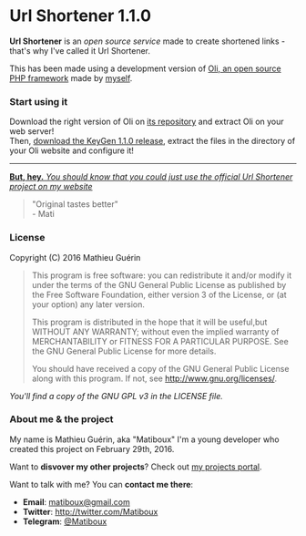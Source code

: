 # Url Shortener 1.1.0

**Url Shortener** is an *open source service* made to create shortened links - that's why I've called it Url Shortener.

This has been made using a development version of [Oli, an open source PHP framework](https://github.com/OliFramework/Oli/) made by [myself](https://github.com/matiboux/).

### Start using it

Download the right version of Oli on [its repository](https://github.com/OliFramework/Oli/) and extract Oli on your web server!  
Then, [download the KeyGen 1.1.0 release](https://github.com/matiboux/UrlShortener/releases/tag/1.1.0), extract the files in the directory of your Oli website and configure it!

---

[**But, hey.** *You should know that you could just use the official Url Shortener project on my website*](http://u.matiboux.com/)

> "Original tastes better"  
>  \- Mati

### License

Copyright (C) 2016 Mathieu Guérin
> This program is free software: you can redistribute it and/or modify it under the terms of the GNU General Public License as published by the Free Software Foundation, either version 3 of the License, or (at your option) any later version.
> 
> This program is distributed in the hope that it will be useful,but WITHOUT ANY WARRANTY; without even the implied warranty of MERCHANTABILITY or FITNESS FOR A PARTICULAR PURPOSE.  See the GNU General Public License for more details.
> 
> You should have received a copy of the GNU General Public License along with this program. If not, see <http://www.gnu.org/licenses/>.

*You'll find a copy of the GNU GPL v3 in the LICENSE file.*

### About me & the project

My name is Mathieu Guérin, aka "Matiboux"
I'm a young developer who created this project on February 29th, 2016.

Want to **disvover my other projects**? Check out [my projects portal](http://projects.matiboux.com/).

Want to talk with me? You can **contact me there**:
 - **Email**: [matiboux@gmail.com](mailto:matiboux@gmail.com)
 - **Twitter**: http://twitter.com/Matiboux
 - **Telegram**: [@Matiboux](http://telegram.me/Matiboux)